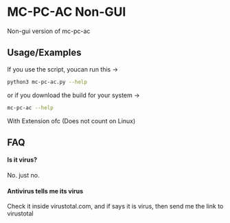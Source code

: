 
# MC-PC-AC Non-GUI

Non-gui version of mc-pc-ac

## Usage/Examples

If you use the script, youcan run this ->

```bash
python3 mc-pc-ac.py --help
```

or if you download the build for your system ->

```bash
mc-pc-ac --help
```

With Extension ofc (Does not count on Linux)

## FAQ

#### Is it virus?

No. just no.

#### Antivirus tells me its virus

Check it inside virustotal.com, and if says it is virus, then send me the link to virustotal
